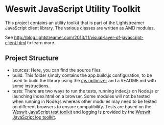 # Weswit JavaScript Utility Toolkit

This project contains an utility toolkit that is part of the Lightstreamer JavaScript client library.
The various classes are written as AMD modules.

See http://blog.lightstreamer.com/2013/11/visual-layer-of-javascript-client.html to learn more.
     
## Project Structure

*    sources: Here, you can find the source files
*    build: This folder simply contains the app.build.js configuration, to be used to build the library using the [r.js optimizer](https://github.com/jrburke/r.j) and a README.md with some instructions.
*    tests: There are two ways to run the tests, running index.js on Node.js or launching index.html on a browser. Some modules will not be tested when running in Node.js whereas other modules may need to be tested on different browsers to ensure compatibility. Tests are based on the [Weswit JavaScript test toolkit](https://github.com/weswit/utility-test-javascript) and logging is provided by the [Weswit JavaScript log toolkit](https://github.com/weswit/utility-logging-javascript).



